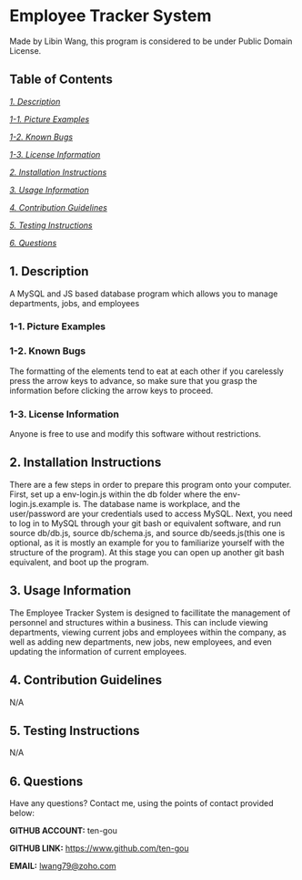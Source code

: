 
# Employee Tracker System
Made by Libin Wang, this program is considered to be under Public Domain License.

## Table of Contents
[*1. Description*](#1-description)

[*1-1. Picture Examples*](#1-1-picture-examples)

[*1-2. Known Bugs*](#1-2-known-bugs)

[*1-3. License Information*](#1-3-license-information)

[*2. Installation Instructions*](#2-installation-instructions)

[*3. Usage Information*](#3-usage-information)

[*4. Contribution Guidelines*](#4-contribution-guidelines)

[*5. Testing Instructions*](#5-testing-instructions)

[*6. Questions*](#6-questions)


## 1. Description
A MySQL and JS based database program which allows you to manage departments, jobs, and employees

### 1-1. Picture Examples

### 1-2. Known Bugs
The formatting of the elements tend to eat at each other if you carelessly press the arrow keys to advance, so make sure that you grasp the information before clicking the arrow keys to proceed.

### 1-3. License Information
Anyone is free to use and modify this software without restrictions.

## 2. Installation Instructions
There are a few steps in order to prepare this program onto your computer. First, set up a env-login.js within the db folder where the env-login.js.example is. The database name is workplace, and the user/password are your credentials used to access MySQL. Next, you need to log in to MySQL through your git bash or equivalent software, and run source db/db.js, source db/schema.js, and source db/seeds.js(this one is optional, as it is mostly an example for you to familiarize yourself with the structure of the program). At this stage you can open up another git bash equivalent, and boot up the program.

## 3. Usage Information
The Employee Tracker System is designed to facillitate the management of personnel and structures within a business. This can include viewing departments, viewing current jobs and employees within the company, as well as adding new departments, new jobs, new employees, and even updating the information of current employees.

## 4. Contribution Guidelines
N/A

## 5. Testing Instructions
N/A

## 6. Questions
Have any questions? Contact me, using the points of contact provided below:

**GITHUB ACCOUNT:** ten-gou

**GITHUB LINK:** https://www.github.com/ten-gou

**EMAIL:** lwang79@zoho.com
    